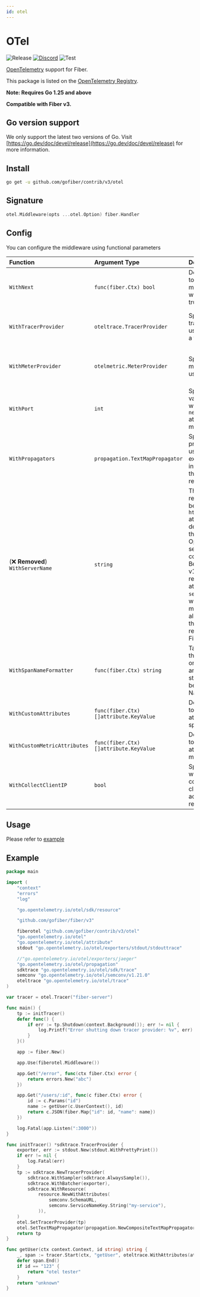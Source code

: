 ```yaml
---
id: otel
---
```


# OTel

![Release](https://img.shields.io/github/v/tag/gofiber/contrib?filter=otel*)
[![Discord](https://img.shields.io/discord/704680098577514527?style=flat&label=%F0%9F%92%AC%20discord&color=00ACD7)](https://gofiber.io/discord)
![Test](https://github.com/gofiber/contrib/workflows/Test%20otel/badge.svg)

[OpenTelemetry](https://opentelemetry.io/) support for Fiber.

This package is listed on the [OpenTelemetry Registry](https://opentelemetry.io/registry/instrumentation-go-fiber/).

**Note: Requires Go 1.25 and above**

**Compatible with Fiber v3.**

## Go version support

We only support the latest two versions of Go. Visit [https://go.dev/doc/devel/release](https://go.dev/doc/devel/release) for more information.

## Install

```sh
go get -u github.com/gofiber/contrib/v3/otel
```

## Signature

```go
otel.Middleware(opts ...otel.Option) fiber.Handler
```

## Config
You can configure the middleware using functional parameters

| Function                | Argument Type                            | Description                                                                      | Default                                                             |
| :------------------------ | :-------------------------------- | :--------------------------------------------------------------------------------- | :-------------------------------------------------------------------- |
| `WithNext`                    | `func(fiber.Ctx) bool`         | Define a function to skip this middleware when returned true .| nil                                                                 |
| `WithTracerProvider`          | `oteltrace.TracerProvider`      | Specifies a tracer provider to use for creating a tracer.                         | nil - the global tracer provider is used                                   |
| `WithMeterProvider`           | `otelmetric.MeterProvider`      | Specifies a meter provider to use for reporting.                                     | nil - the global meter provider is used                                                             |
| `WithPort`                    | `int`                          | Specifies the value to use when setting the `net.host.port` attribute on metrics/spans.                            | Defaults to (`80` for `http`, `443` for `https`)              |
| `WithPropagators`             | `propagation.TextMapPropagator` | Specifies propagators to use for extracting information from the HTTP requests.                     | If none are specified, global ones will be used                                                               |
| (❌ **Removed**) `WithServerName`             | `string`                       | This option was removed because the `http.server_name` attribute is deprecated in the OpenTelemetry semantic conventions. Beginning with v1.21.0, the recommended attribute is `server.address`, which this middleware already fills with the hostname reported by Fiber.                                            | -                                                                   |
| `WithSpanNameFormatter`       | `func(fiber.Ctx) string`       | Takes a function that will be called on every request and the returned string will become the span Name.                                   | Default formatter returns the route pathRaw |
| `WithCustomAttributes`        | `func(fiber.Ctx) []attribute.KeyValue` | Define a function to add custom attributes to the span.                  | nil                                                                 |
| `WithCustomMetricAttributes`  | `func(fiber.Ctx) []attribute.KeyValue` | Define a function to add custom attributes to the metrics.               | nil                                                                 |
| `WithCollectClientIP`         | `bool` | Specifies whether to collect the client's IP address from the request. | true |

## Usage

Please refer to [example](./example)

## Example

```go
package main

import (
    "context"
    "errors"
    "log"

    "go.opentelemetry.io/otel/sdk/resource"

    "github.com/gofiber/fiber/v3"

    fiberotel "github.com/gofiber/contrib/v3/otel"
    "go.opentelemetry.io/otel"
    "go.opentelemetry.io/otel/attribute"
    stdout "go.opentelemetry.io/otel/exporters/stdout/stdouttrace"

    //"go.opentelemetry.io/otel/exporters/jaeger"
    "go.opentelemetry.io/otel/propagation"
    sdktrace "go.opentelemetry.io/otel/sdk/trace"
    semconv "go.opentelemetry.io/otel/semconv/v1.21.0"
    oteltrace "go.opentelemetry.io/otel/trace"
)

var tracer = otel.Tracer("fiber-server")

func main() {
    tp := initTracer()
    defer func() {
        if err := tp.Shutdown(context.Background()); err != nil {
            log.Printf("Error shutting down tracer provider: %v", err)
        }
    }()

    app := fiber.New()

    app.Use(fiberotel.Middleware())

    app.Get("/error", func(ctx fiber.Ctx) error {
        return errors.New("abc")
    })

    app.Get("/users/:id", func(c fiber.Ctx) error {
        id := c.Params("id")
        name := getUser(c.UserContext(), id)
        return c.JSON(fiber.Map{"id": id, "name": name})
    })

    log.Fatal(app.Listen(":3000"))
}

func initTracer() *sdktrace.TracerProvider {
    exporter, err := stdout.New(stdout.WithPrettyPrint())
    if err != nil {
        log.Fatal(err)
    }
    tp := sdktrace.NewTracerProvider(
        sdktrace.WithSampler(sdktrace.AlwaysSample()),
        sdktrace.WithBatcher(exporter),
        sdktrace.WithResource(
            resource.NewWithAttributes(
                semconv.SchemaURL,
                semconv.ServiceNameKey.String("my-service"),
            )),
    )
    otel.SetTracerProvider(tp)
    otel.SetTextMapPropagator(propagation.NewCompositeTextMapPropagator(propagation.TraceContext{}, propagation.Baggage{}))
    return tp
}

func getUser(ctx context.Context, id string) string {
    _, span := tracer.Start(ctx, "getUser", oteltrace.WithAttributes(attribute.String("id", id)))
    defer span.End()
    if id == "123" {
        return "otel tester"
    }
    return "unknown"
}
```
